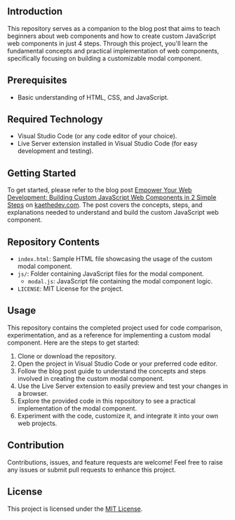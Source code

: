 

## Introduction

This repository serves as a companion to the blog post that aims to teach beginners about web components and how to create custom JavaScript web components in just 4 steps. Through this project, you'll learn the fundamental concepts and practical implementation of web components, specifically focusing on building a customizable modal component.

## Prerequisites

- Basic understanding of HTML, CSS, and JavaScript.

## Required Technology

- Visual Studio Code (or any code editor of your choice).
- Live Server extension installed in Visual Studio Code (for easy development and testing).

## Getting Started

To get started, please refer to the blog post [Empower Your Web Development: Building Custom JavaScript Web Components in 2 Simple Steps](https://kaethedev.com/custom-javascript-web-components-a-beginners-guide/) on [kaethedev.com](https://www.kaethedev.com). The post covers the concepts, steps, and explanations needed to understand and build the custom JavaScript web component.

## Repository Contents

- `index.html`: Sample HTML file showcasing the usage of the custom modal component.
- `js/`: Folder containing JavaScript files for the modal component.
    - `modal.js`: JavaScript file containing the modal component logic.
- `LICENSE`: MIT License for the project.

## Usage

This repository contains the completed project used for code comparison, experimentation, and as a reference for implementing a custom modal component. Here are the steps to get started:

1. Clone or download the repository.
2. Open the project in Visual Studio Code or your preferred code editor.
3. Follow the blog post guide to understand the concepts and steps involved in creating the custom modal component.
4. Use the Live Server extension to easily preview and test your changes in a browser.
5. Explore the provided code in this repository to see a practical implementation of the modal component.
6. Experiment with the code, customize it, and integrate it into your own web projects.


## Contribution

Contributions, issues, and feature requests are welcome! Feel free to raise any issues or submit pull requests to enhance this project.

## License

This project is licensed under the [MIT License](LICENSE).
